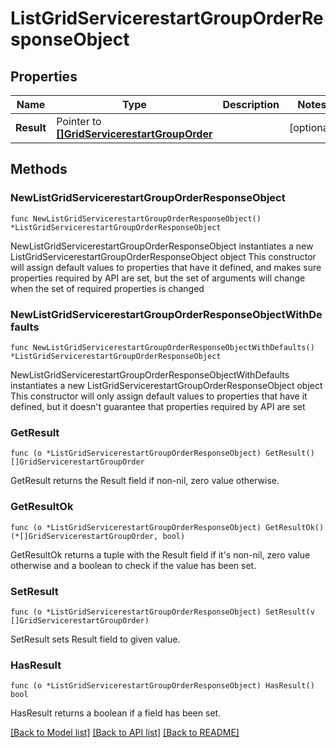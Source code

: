 # ListGridServicerestartGroupOrderResponseObject

## Properties

Name | Type | Description | Notes
------------ | ------------- | ------------- | -------------
**Result** | Pointer to [**[]GridServicerestartGroupOrder**](GridServicerestartGroupOrder.md) |  | [optional] 

## Methods

### NewListGridServicerestartGroupOrderResponseObject

`func NewListGridServicerestartGroupOrderResponseObject() *ListGridServicerestartGroupOrderResponseObject`

NewListGridServicerestartGroupOrderResponseObject instantiates a new ListGridServicerestartGroupOrderResponseObject object
This constructor will assign default values to properties that have it defined,
and makes sure properties required by API are set, but the set of arguments
will change when the set of required properties is changed

### NewListGridServicerestartGroupOrderResponseObjectWithDefaults

`func NewListGridServicerestartGroupOrderResponseObjectWithDefaults() *ListGridServicerestartGroupOrderResponseObject`

NewListGridServicerestartGroupOrderResponseObjectWithDefaults instantiates a new ListGridServicerestartGroupOrderResponseObject object
This constructor will only assign default values to properties that have it defined,
but it doesn't guarantee that properties required by API are set

### GetResult

`func (o *ListGridServicerestartGroupOrderResponseObject) GetResult() []GridServicerestartGroupOrder`

GetResult returns the Result field if non-nil, zero value otherwise.

### GetResultOk

`func (o *ListGridServicerestartGroupOrderResponseObject) GetResultOk() (*[]GridServicerestartGroupOrder, bool)`

GetResultOk returns a tuple with the Result field if it's non-nil, zero value otherwise
and a boolean to check if the value has been set.

### SetResult

`func (o *ListGridServicerestartGroupOrderResponseObject) SetResult(v []GridServicerestartGroupOrder)`

SetResult sets Result field to given value.

### HasResult

`func (o *ListGridServicerestartGroupOrderResponseObject) HasResult() bool`

HasResult returns a boolean if a field has been set.


[[Back to Model list]](../README.md#documentation-for-models) [[Back to API list]](../README.md#documentation-for-api-endpoints) [[Back to README]](../README.md)


